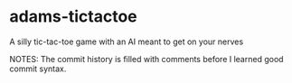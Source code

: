 # adams-tictactoe
A silly tic-tac-toe game with an AI meant to get on your nerves

NOTES:
  The commit history is filled with comments before I learned good commit syntax.
